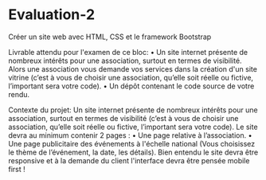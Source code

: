 # Evaluation-2
Créer un site web avec HTML, CSS et le framework Bootstrap

Livrable attendu pour l'examen de ce bloc:
  • Un site internet présente de nombreux intérêts pour une association, surtout en termes de visibilité. Alors une association vous demande vos services dans la création d'un         site vitrine (c’est à vous de choisir une association, qu’elle soit réelle ou fictive, l’important sera votre code).
  • Un dépôt contenant le code source de votre rendu.

Contexte du projet:
Un site internet présente de nombreux intérêts pour une association, surtout en termes de visibilité (c’est
à vous de choisir une association, qu’elle soit réelle ou fictive, l’important sera votre code).
Le site devra au minimum contenir 2 pages :
  • Une page relative à l’association.
  • Une page publicitaire des événements à l'échelle national (Vous choisissez le thème de l’événement, la
    date, les détails).
Bien entendu le site devra être responsive et à la demande du client l'interface devra être pensée mobile
first !
